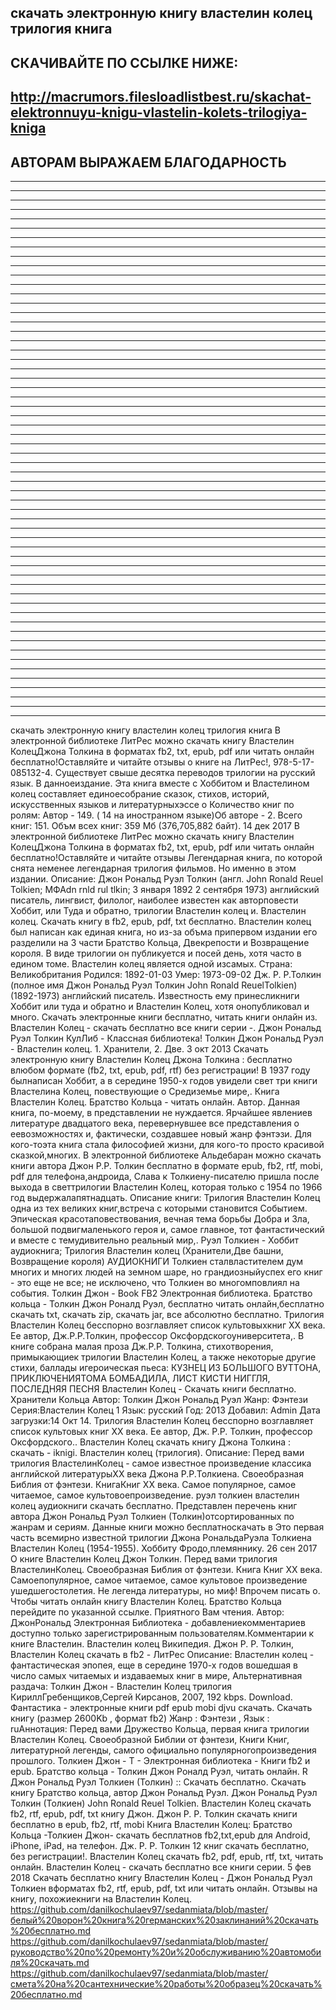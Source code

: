 скачать электронную книгу властелин колец трилогия книга
--------------------------------------------------
СКАЧИВАЙТЕ ПО ССЫЛКЕ НИЖЕ:
--------------------------------------------------
http://macrumors.filesloadlistbest.ru/skachat-elektronnuyu-knigu-vlastelin-kolets-trilogiya-kniga
--------------------------------------------------
АВТОРАМ ВЫРАЖАЕМ БЛАГОДАРНОСТЬ
--------------------------------------------------
--------------------------------------------------
--------------------------------------------------
--------------------------------------------------
--------------------------------------------------
--------------------------------------------------
--------------------------------------------------
--------------------------------------------------
--------------------------------------------------
--------------------------------------------------
--------------------------------------------------
--------------------------------------------------
--------------------------------------------------
--------------------------------------------------
--------------------------------------------------
--------------------------------------------------
--------------------------------------------------
--------------------------------------------------
--------------------------------------------------
--------------------------------------------------
--------------------------------------------------
--------------------------------------------------
--------------------------------------------------
--------------------------------------------------
--------------------------------------------------
--------------------------------------------------
--------------------------------------------------
--------------------------------------------------
--------------------------------------------------
--------------------------------------------------
--------------------------------------------------
--------------------------------------------------
--------------------------------------------------
--------------------------------------------------
--------------------------------------------------
--------------------------------------------------
--------------------------------------------------
--------------------------------------------------
--------------------------------------------------
--------------------------------------------------
--------------------------------------------------
--------------------------------------------------
--------------------------------------------------
--------------------------------------------------
--------------------------------------------------
--------------------------------------------------
--------------------------------------------------
--------------------------------------------------
--------------------------------------------------
--------------------------------------------------
--------------------------------------------------
--------------------------------------------------
--------------------------------------------------
--------------------------------------------------
--------------------------------------------------
--------------------------------------------------
--------------------------------------------------
--------------------------------------------------
--------------------------------------------------
скачать электронную книгу властелин колец трилогия книга В электронной библиотеке ЛитРес можно скачать книгу Властелин КолецДжона Толкина в форматах fb2, txt, epub, pdf или читать онлайн бесплатно!Оставляйте и читайте отзывы о книге на ЛитРес!, 978-5-17-085132-4. Существует свыше десятка переводов трилогии на русский язык. В данноеиздание. Эта книга вместе с Хоббитом и Властелином колец составляет единоесобрание сказок, стихов, историй, искусственных языков и литературныхэссе о  Количество книг по ролям: Автор - 149. ( 14 на иностранном языке)Об авторе - 2. Всего книг: 151. Объм всех книг: 359 Мб (376,705,882 байт). 14 дек 2017  В электронной библиотеке ЛитРес можно скачать книгу Властелин КолецДжона Толкина в форматах fb2, txt, epub, pdf или читать онлайн бесплатно!Оставляйте и читайте отзывы  Легендарная книга, по которой снята неменее легендарная трилогия фильмов. Но именно в этом издании. Описание: Джон Рональд Руэл Толкин (англ. John Ronald Reuel Tolkien; МФАdn rnld rul tlkin; 3 января 1892  2 сентября 1973) английский писатель, лингвист, филолог, наиболее известен как авторповести Хоббит, или Туда и обратно, трилогии Властелин колец и. Властелин колец. Скачать книгу в fb2, epub, pdf, txt бесплатно. Властелин колец был написан как единая книга, но из-за объма припервом издании его разделили на 3 части  Братство Кольца, Двекрепости и Возвращение короля. В виде трилогии он публикуется и посей день, хотя часто в едином томе. Властелин колец является одной изсамых. Страна: Великобритания Родился: 1892-01-03 Умер: 1973-09-02 Дж. Р. Р.Толкин (полное имя  Джон Рональд Руэл Толкин  John Ronald ReuelTolkien) (1892-1973)  английский писатель. Известность ему принесликниги Хоббит или туда и обратно и Властелин Колец, хотя онопубликовал и много. Скачать электронные книги бесплатно, читать книги онлайн из. Властелин Колец - скачать бесплатно все книги серии -. Джон Рональд Руэл Толкин  КулЛиб - Классная библиотека!
Толкин Джон Рональд Руэл - Властелин колец. 1. Хранители, 2. Две. 3 окт 2013  Скачать электронную книгу Властелин Колец Джона Толкина : бесплатно влюбом формате (fb2, txt, epub, pdf, rtf) без регистрации!  В 1937 году былнаписан Хоббит, а в середине 1950-х годов увидели свет три книги Властелина Колец, повествующие о Средиземье  мире,. Книга Властелин Колец. Братство Кольца - читать онлайн. Автор. Данная книга, по-моему, в представлении не нуждается. Ярчайшее явлениев литературе двадцатого века, перевернувшее все представления о еевозможностях и, фактически, создавшее новый жанр  фэнтэзи. Для кого-тоэта книга стала философией жизни, для кого-то просто красивой сказкой,многих. В электронной библиотеке Альдебаран можно скачать книги автора Джон Р.Р. Толкин бесплатно в формате epub, fb2, rtf, mobi, pdf для телефона,андроида,  Слава к Толкиену-писателю пришла после выхода в светтрилогии Властелин Колец, которая только с 1954 по 1966 год выдержалапятнадцать. Описание книги: Трилогия Властелин Колец  одна из тех великих книг,встреча с которыми становится Событием. Эпическая красотаповествования, вечная тема борьбы Добра и Зла, большой подвигмаленького героя и, самое главное,  тот фантастический и вместе с темудивительно реальный мир,. Руэл Толкиен - Хоббит аудиокнига; Трилогия Властелин колец (Хранители,Две башни, Возвращение короля) АУДИОКНИГИ  Толкиен сталвластителем дум многих и многих людей на земном шаре, но грандиозныйуспех его книг - это еще не все; не исключено, что Толкиен во многомповлиял на события. Толкин Джон - Book FB2 Электронная библиотека. Братство кольца - Толкин Джон Роналд Руэл, бесплатно читать онлайн,бесплатно скачать txt, скачать zip, скачать jar, все абсолютно бесплатно. Трилогия Властелин Колец бесспорно возглавляет список культовыхкниг XX века. Ее автор, Дж.Р.Р.Толкин, профессор Оксфордскогоуниверситета,. В книге собрана малая проза Дж.Р.Р. Толкина, стихотворения, примыкающиек трилогии Властелин Колец, а также некоторые другие стихи, баллады игероическая пьеса: КУЗНЕЦ ИЗ БОЛЬШОГО ВУТТОНА, ПРИКЛЮЧЕНИЯТОМА БОМБАДИЛА, ЛИСТ КИСТИ НИГГЛЯ, ПОСЛЕДНЯЯ ПЕСНЯ
Властелин Колец - Скачать книги бесплатно. Хранители Кольца Автор: Толкин Джон Рональд Руэл Жанр: Фэнтези Серия:Властелин Колец 1 Язык: русский Год: 2013 Добавил: Admin Дата загрузки:14 Окт 14. Трилогия Властелин Колец бесспорно возглавляет список культовых книг ХХ века. Ее автор, Дж. Р.Р. Толкин, профессор Оксфордского.. Властелин Колец скачать книгу Джона Толкина : скачать  - iknigi. Властелин колец (трилогия). Описание: Перед вами трилогия ВластелинКолец - самое известное произведение классика английской литературыXX века Джона P.P.Толкиена. Своеобразная Библия от фэнтези. КнигаКниг XX века. Самое популярное, самое читаемое, самое культовоепроизведение. руэл толкиен властелин колец аудиокниги скачать бесплатно. Представлен перечень книг автора Джон Рональд Руэл Толкиен (Толкин)отсортированных по жанрам и сериям. Данные книги можно бесплатноскачать в  Это первая часть всемирно известной трилогии Джона РональдаРуэла Толкиена Властелин Колец (1954-1955). Хоббиту Фродо,племяннику. 26 сен 2017  О книге Властелин Колец Джон Толкин. Перед вами трилогия ВластелинКолец. Своеобразная Библия от фэнтези. Книга Книг ХХ века. Самоепопулярное, самое читаемое, самое культовое произведение ушедшегостолетия. Не легенда литературы, но миф! Впрочем писать о. Чтобы читать онлайн книгу  Властелин Колец. Братство Кольца перейдите по указанной ссылке. Приятного Вам чтения. Автор: ДжонРональд  Электронная Библиотека  - добавлениекомментариев доступно только зарегистрированным пользователям.Комментарии к книге Властелин. Властелин колец  Википедия. Джон Р. Р. Толкин, Властелин Колец  скачать в fb2  - ЛитРес
Описание: Властелин колец - фантастическая эпопея, еще в середине 1970-х годов вошедшая в число самых читаемых и издаваемых книг в мире, Альтернативная раздача: Толкин Джон - Властелин Колец трилогия КириллГребенщиков,Сергей Кирсанов, 2007, 192 kbps. Download. Фантастика - электронные книги pdf epub mobi djvu скачать. Скачать книгу (размер 2600Kb , формат fb2) Жанр : Фэнтези , Язык : ruАннотация: Перед вами  Дружество Кольца, первая книга трилогии Властелин Колец. Своеобразной Библии от фэнтези, Книги Книг, литературной легенды, самого  официально  популярногопроизведения прошлого. Толкиен Джон - Т - Электронная библиотека - Книги fb2 и epub. Братство кольца - Толкин Джон Роналд Руэл, читать онлайн. R Джон Рональд Руэл Толкиен (Толкин) :: Скачать бесплатно. Скачать книгу Братство кольца, автор Джон Рональд Руэл. Джон Рональд Руэл Толкин (Толкиен)  John Ronald Reuel Tolkien. Властелин Колец скачать fb2, rtf, epub, pdf, txt книгу Джон. Джон Р. Р. Толкин  скачать книги бесплатно в epub, fb2, rtf, mobi
Книга Властелин Колец: Братство Кольца -Толкиен Джон- скачать бесплатнов fb2,txt,epub для Android, iPhone, iPad, на телефон. Дж. Р. Р. Толкин  12 книг скачать бесплатно, без регистрации!. Властелин Колец скачать fb2, pdf, epub, rtf, txt, читать онлайн. Властелин Колец - скачать бесплатно все книги серии. 5 фев 2018  Скачать бесплатно книгу Властелин Колец - Джон Рональд Руэл Толкиен вформатах fb2, rtf, epub, pdf, txt или читать онлайн. Отзывы на книгу, похожиекниги на Властелин Колец.
https://github.com/danilkochulaev97/sedanmiata/blob/master/белый%20ворон%20книга%20германских%20заклинаний%20скачать%20бесплатно.md
https://github.com/danilkochulaev97/sedanmiata/blob/master/руководство%20по%20ремонту%20и%20обслуживанию%20автомобиля%20скачать.md
https://github.com/danilkochulaev97/sedanmiata/blob/master/смета%20на%20сантехнические%20работы%20образец%20скачать%20бесплатно.md